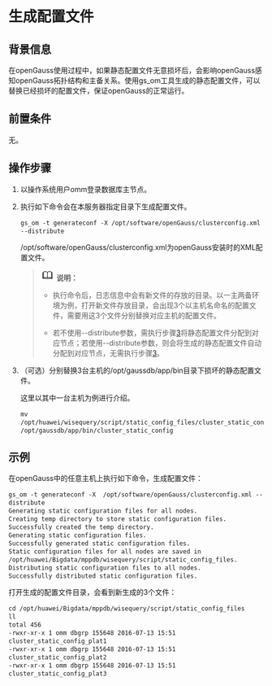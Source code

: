 # 生成配置文件<a name="ZH-CN_TOPIC_0242215051"></a>

## 背景信息<a name="zh-cn_topic_0237088792_zh-cn_topic_0059777801_section728719384439"></a>

在openGauss使用过程中，如果静态配置文件无意损坏后，会影响openGauss感知openGauss拓扑结构和主备关系。使用gs\_om工具生成的静态配置文件，可以替换已经损坏的配置文件，保证openGauss的正常运行。

## 前置条件<a name="zh-cn_topic_0237088792_zh-cn_topic_0059777801_s1cbae0bf4c9f45db9adf2a0929c96c21"></a>

无。

## 操作步骤<a name="zh-cn_topic_0237088792_zh-cn_topic_0059777801_sac68001dd22f4446a51ead8f9d58bee2"></a>

1.  以操作系统用户omm登录数据库主节点。
2.  执行如下命令会在本服务器指定目录下生成配置文件。

    ```
    gs_om -t generateconf -X /opt/software/openGauss/clusterconfig.xml --distribute
    ```

    /opt/software/openGauss/clusterconfig.xml为openGauss安装时的XML配置文件。

    >![](public_sys-resources/icon-note.gif) **说明：**  
    >
    >-  执行命令后，日志信息中会有新文件的存放的目录。以一主两备环境为例，打开新文件存放目录，会出现3个以主机名命名的配置文件，需要用这3个文件分别替换对应主机的配置文件。
    >
    >-  若不使用-\-distribute参数，需执行步骤[3](#zh-cn_topic_0237088792_zh-cn_topic_0059777801_lc1ce55d572e44beea3e47b1b427fae3e)将静态配置文件分配到对应节点；若使用-\-distribute参数，则会将生成的静态配置文件自动分配到对应节点，无需执行步骤[3](#zh-cn_topic_0237088792_zh-cn_topic_0059777801_lc1ce55d572e44beea3e47b1b427fae3e)。

3.  <a name="zh-cn_topic_0237088792_zh-cn_topic_0059777801_lc1ce55d572e44beea3e47b1b427fae3e"></a>（可选）分别替换3台主机的/opt/gaussdb/app/bin目录下损坏的静态配置文件。

    这里以其中一台主机为例进行介绍。

    ```
    mv /opt/huawei/wisequery/script/static_config_files/cluster_static_config_SIA1000056771  /opt/gaussdb/app/bin/cluster_static_config
    ```


## 示例<a name="zh-cn_topic_0237088792_zh-cn_topic_0059777801_sec4df58bf58241cf9224729643c51d55"></a>

在openGauss中的任意主机上执行如下命令，生成配置文件：

```
gs_om -t generateconf -X  /opt/software/openGauss/clusterconfig.xml --distribute
Generating static configuration files for all nodes.
Creating temp directory to store static configuration files.
Successfully created the temp directory.
Generating static configuration files.
Successfully generated static configuration files.
Static configuration files for all nodes are saved in /opt/huawei/Bigdata/mppdb/wisequery/script/static_config_files.
Distributing static configuration files to all nodes.
Successfully distributed static configuration files.
```

打开生成的配置文件目录，会看到新生成的3个文件：

```
cd /opt/huawei/Bigdata/mppdb/wisequery/script/static_config_files
ll
total 456
-rwxr-xr-x 1 omm dbgrp 155648 2016-07-13 15:51 cluster_static_config_plat1
-rwxr-xr-x 1 omm dbgrp 155648 2016-07-13 15:51 cluster_static_config_plat2
-rwxr-xr-x 1 omm dbgrp 155648 2016-07-13 15:51 cluster_static_config_plat3
```

